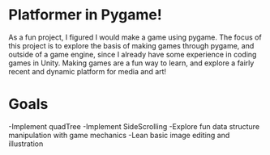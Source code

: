 # Platformer in Pygame!

As a fun project, I figured I would make a game using pygame. The focus of this project is to explore the basis of making games through pygame, and outside of a game engine, since I already have some experience in coding games in Unity. Making games are a fun way to learn, and explore a fairly recent and dynamic platform for media and art!

# Goals
-Implement quadTree
-Implement SideScrolling
-Explore fun data structure manipulation with game mechanics
-Lean basic image editing and illustration

